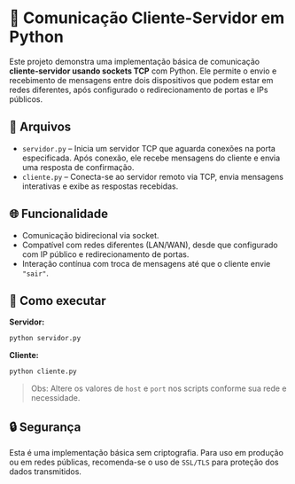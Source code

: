 # 📡 Comunicação Cliente-Servidor em Python

Este projeto demonstra uma implementação básica de comunicação **cliente-servidor usando sockets TCP** com Python. Ele permite o envio e recebimento de mensagens entre dois dispositivos que podem estar em redes diferentes, após configurado o redirecionamento de portas e IPs públicos.

## 🔧 Arquivos

- `servidor.py` – Inicia um servidor TCP que aguarda conexões na porta especificada. Após conexão, ele recebe mensagens do cliente e envia uma resposta de confirmação.
- `cliente.py` – Conecta-se ao servidor remoto via TCP, envia mensagens interativas e exibe as respostas recebidas.

## 🌐 Funcionalidade

- Comunicação bidirecional via socket.
- Compatível com redes diferentes (LAN/WAN), desde que configurado com IP público e redirecionamento de portas.
- Interação contínua com troca de mensagens até que o cliente envie `"sair"`.

## 🚀 Como executar

**Servidor:**
```bash
python servidor.py
```

**Cliente:**
```bash
python cliente.py
```

> Obs: Altere os valores de `host` e `port` nos scripts conforme sua rede e necessidade.

## 🔒 Segurança

Esta é uma implementação básica sem criptografia. Para uso em produção ou em redes públicas, recomenda-se o uso de `SSL/TLS` para proteção dos dados transmitidos.

